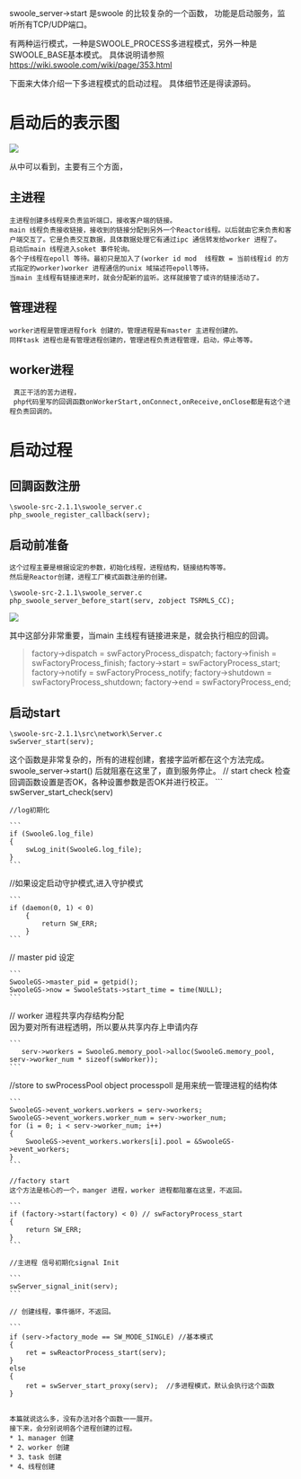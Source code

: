 swoole_server->start 是swoole 的比较复杂的一个函数，
功能是启动服务，监听所有TCP/UDP端口。

有两种运行模式，一种是SWOOLE_PROCESS多进程模式，另外一种是SWOOLE_BASE基本模式。
具体说明请参照 <https://wiki.swoole.com/wiki/page/353.html>

下面来大体介绍一下多进程模式的启动过程。
具体细节还是得读源码。
# 启动后的表示图
  ![ ](https://github.com/xianqiangzhao/swoole-analysis/blob/master/image/process.png?raw=true "Optional title")
 
  从中可以看到，主要有三个方面，
  ## 主进程
    主进程创建多线程来负责监听端口，接收客户端的链接。
    main 线程负责接收链接，接收到的链接分配到另外一个Reactor线程。以后就由它来负责和客户端交互了。它是负责交互数据，具体数据处理它有通过ipc 通信转发给worker 进程了。
    启动后main 线程进入soket 事件轮询。
    各个子线程在epoll 等待。最初只是加入了(worker id mod  线程数 = 当前线程id 的方式指定的worker)worker 进程通信的unix 域描述符epoll等待。
    当main 主线程有链接进来时，就会分配新的监听。这样就接管了或许的链接活动了。
  ## 管理进程
    worker进程是管理进程fork 创建的，管理进程是有master 主进程创建的。
    同样task 进程也是有管理进程创建的，管理进程负责进程管理，启动，停止等等。

  ## worker进程
   	 真正干活的苦力进程，
   	 php代码里写的回调函数onWorkerStart,onConnect,onReceive,onClose都是有这个进程负责回调的。


# 启动过程
   ## 回調函数注册
  ```
  \swoole-src-2.1.1\swoole_server.c
  php_swoole_register_callback(serv);

  ```
  ## 启动前准备
    这个过程主要是根据设定的参数，初始化线程，进程结构，链接结构等等。
    然后是Reactor创建，进程工厂模式函数注册的创建。
  ```
  \swoole-src-2.1.1\swoole_server.c
  php_swoole_server_before_start(serv, zobject TSRMLS_CC);
 
  ```
  ![ ](https://github.com/xianqiangzhao/swoole-analysis/blob/master/image/before_start.png?raw=true "Optional title")

   其中这部分非常重要，当main 主线程有链接进来是，就会执行相应的回调。
   >factory->dispatch = swFactoryProcess_dispatch;
   > factory->finish = swFactoryProcess_finish;
   > factory->start = swFactoryProcess_start;
   > factory->notify = swFactoryProcess_notify;
   > factory->shutdown = swFactoryProcess_shutdown;
   > factory->end = swFactoryProcess_end;

 ## 启动start
   ```
   \swoole-src-2.1.1\src\network\Server.c
   swServer_start(serv);

   ```
   这个函数是非常复杂的，所有的进程创建，套接字监听都在这个方法完成。
   swoole_server->start() 后就阻塞在这里了，直到服务停止。
    // start check
    检查回调函数设置是否OK，各种设置参数是否OK并进行校正。
    ```
    swServer_start_check(serv) 
   
    //log初期化  

    ```
    if (SwooleG.log_file)
    {
        swLog_init(SwooleG.log_file);
    }
    ```

   //如果设定启动守护模式,进入守护模式

    ```
    if (daemon(0, 1) < 0)
        {
            return SW_ERR;
        }
    ```

   // master  pid 设定

	```
    SwooleGS->master_pid = getpid();
    SwooleGS->now = SwooleStats->start_time = time(NULL);
	```

   // worker 进程共享内存结构分配   
    因为要对所有进程透明，所以要从共享内存上申请内存

    ```
       serv->workers = SwooleG.memory_pool->alloc(SwooleG.memory_pool, serv->worker_num * sizeof(swWorker));
	```

   //store to swProcessPool object
    processpoll 是用来统一管理进程的结构体

    ```
    SwooleGS->event_workers.workers = serv->workers;
    SwooleGS->event_workers.worker_num = serv->worker_num;
	for (i = 0; i < serv->worker_num; i++)
    {
        SwooleGS->event_workers.workers[i].pool = &SwooleGS->event_workers;
    }
    ```

    //factory start
    这个方法是核心的一个，manger 进程，worker 进程都阻塞在这里，不返回。

    ```
    if (factory->start(factory) < 0) // swFactoryProcess_start
    {
        return SW_ERR;
    }
    ```
    
    //主进程 信号初期化signal Init

    ```
    swServer_signal_init(serv);
	```

    // 创建线程，事件循环，不返回。

    ```
    if (serv->factory_mode == SW_MODE_SINGLE) //基本模式
    {
        ret = swReactorProcess_start(serv);
    }
    else
    {
        ret = swServer_start_proxy(serv);  //多进程模式，默认会执行这个函数
    }
   ```

   本篇就说这么多，没有办法对各个函数一一展开。
   接下来，会分别说明各个进程创建的过程。
   * 1、manager 创建
   * 2、worker 创建
   * 3、task 创建
   * 4、线程创建



